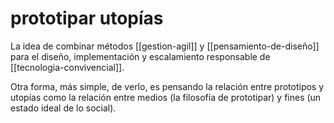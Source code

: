 # prototipar utopías
La idea de combinar métodos [[gestion-agil]] y [[pensamiento-de-diseño]] para el diseño, implementación y escalamiento responsable de [[tecnologia-convivencial]].

Otra forma, más simple, de verlo, es pensando la relación entre prototipos y utopías como la relación entre medios (la filosofía de prototipar) y fines (un estado ideal de lo social).